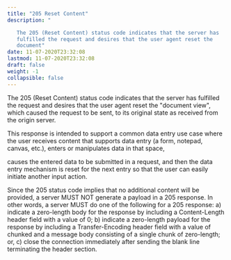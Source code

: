 ```yaml
---
title: "205 Reset Content"
description: "

   The 205 (Reset Content) status code indicates that the server has
   fulfilled the request and desires that the user agent reset the
   document"
date: 11-07-2020T23:32:08
lastmod: 11-07-2020T23:32:08
draft: false
weight: -1
collapsible: false
---
```



   The 205 (Reset Content) status code indicates that the server has
   fulfilled the request and desires that the user agent reset the
   "document view", which caused the request to be sent, to its original
   state as received from the origin server.

   This response is intended to support a common data entry use case
   where the user receives content that supports data entry (a form,
   notepad, canvas, etc.), enters or manipulates data in that space,







   causes the entered data to be submitted in a request, and then the
   data entry mechanism is reset for the next entry so that the user can
   easily initiate another input action.

   Since the 205 status code implies that no additional content will be
   provided, a server MUST NOT generate a payload in a 205 response.  In
   other words, a server MUST do one of the following for a 205
   response: a) indicate a zero-length body for the response by
   including a Content-Length header field with a value of 0; b)
   indicate a zero-length payload for the response by including a
   Transfer-Encoding header field with a value of chunked and a message
   body consisting of a single chunk of zero-length; or, c) close the
   connection immediately after sending the blank line terminating the
   header section.


                                                